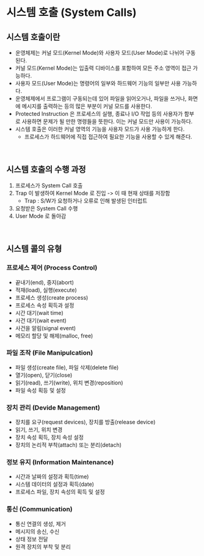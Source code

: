# 시스템 호출 (System Calls)

## 시스템 호출이란
+ 운영체제는 커널 모드(Kernel Mode)와 사용자 모드(User Mode)로 나뉘어 구동된다.
+ 커널 모드(Kernel Mode)는 입출력 디바이스를 포함하여 모든 주소 영역이 접근 가능하다.
+ 사용자 모드(User Mode)는 명령어의 일부와 하드웨어 기능의 일부만 사용 가능하다.
+ 운영체제에서 프로그램이 구동되는데 있어 파일을 읽어오거나, 파일을 쓰거나, 화면에 메시지를 출력하는 등의 많은 부분이 커널 모드를 사용한다.
+ Protected Instruction 은 프로세스의 실행, 종료나 I/O 작업 등의 사용자가 함부로 사용하면 문제가 될 만한 명령들을 뜻한다. 이는 커널 모드만 사용이 가능하다.
+ 시스템 호출은 이러한 커널 영역의 기능을 사용자 모드가 사용 가능하게 한다.
    - 프로세스가 하드웨어에 직접 접근하여 필요한 기능을 사용할 수 있게 해준다.

<br>

## 시스템 호출의 수행 과정
1. 프로세스가 System Call 호출
2. Trap 이 발생하여 Kernel Mode 로 진입 -> 이 때 현재 상태를 저장함
    - Trap : S/W가 요청하거나 오류로 인해 발생된 인터럽트
3. 요청받은 System Call 수행
4. User Mode 로 돌아감 

<br>

## 시스템 콜의 유형

### 프로세스 제어 (Process Control)
+ 끝내기(end), 중지(abort)
+ 적재(load), 실행(execute)
+ 프로세스 생성(create process)
+ 프로세스 속성 획득과 설정
+ 시간 대기(wait time)
+ 사건 대기(wait event)
+ 사건을 알림(signal event)
+ 메모리 할당 및 해제(malloc, free)

### 파일 조작 (File Manipulcation)
+ 파일 생성(create file), 파일 삭제(delete file)
+ 열기(open), 닫기(close)
+ 읽기(read), 쓰기(write), 위치 변경(reposition)
+ 파일 속성 획등 및 설정


### 장치 관리 (Devide Management)
+ 장치를 요구(request devices), 장치를 방출(release device)
+ 읽기, 쓰기, 위치 변경
+ 장치 속성 획득, 장치 속성 설정
+ 장치의 논리적 부착(attach) 또는 분리(detach)

### 정보 유지 (Information Maintenance)
+ 시간과 날짜의 설정과 획득(time)
+ 시스템 데이터의 설정과 획득(date)
+ 프로세스 파일, 장치 속성의 획득 및 설정


### 통신 (Communication)
+ 통신 연결의 생성, 제거
+ 메시지의 송신, 수신
+ 상태 정보 전달
+ 원격 장치의 부착 및 분리




